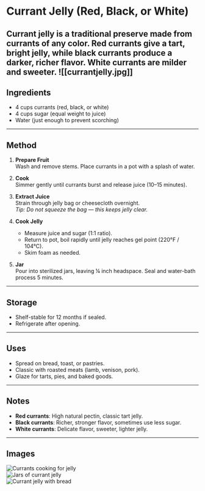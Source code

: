 # Currant Jelly (Red, Black, or White)

Currant jelly is a traditional preserve made from currants of any color. Red currants give a tart, bright jelly, while black currants produce a darker, richer flavor. White currants are milder and sweeter.
![[currantjelly.jpg]]
---

## Ingredients
- 4 cups currants (red, black, or white)
- 4 cups sugar (equal weight to juice)
- Water (just enough to prevent scorching)

---

## Method
1. **Prepare Fruit**  
   Wash and remove stems. Place currants in a pot with a splash of water.

2. **Cook**  
   Simmer gently until currants burst and release juice (10–15 minutes).

3. **Extract Juice**  
   Strain through jelly bag or cheesecloth overnight.  
   *Tip: Do not squeeze the bag — this keeps jelly clear.*

4. **Cook Jelly**  
   - Measure juice and sugar (1:1 ratio).  
   - Return to pot, boil rapidly until jelly reaches gel point (220°F / 104°C).  
   - Skim foam as needed.

5. **Jar**  
   Pour into sterilized jars, leaving ¼ inch headspace. Seal and water-bath process 5 minutes.

---

## Storage
- Shelf-stable for 12 months if sealed.  
- Refrigerate after opening.

---

## Uses
- Spread on bread, toast, or pastries.  
- Classic with roasted meats (lamb, venison, pork).  
- Glaze for tarts, pies, and baked goods.

---

## Notes
- **Red currants**: High natural pectin, classic tart jelly.  
- **Black currants**: Richer, stronger flavor, sometimes use less sugar.  
- **White currants**: Delicate flavor, sweeter, lighter jelly.  

---

## Images
![Currants cooking for jelly](images/currant-jelly-cook.jpg)  
![Jars of currant jelly](images/currant-jelly-jar.jpg)  
![Currant jelly with bread](images/currant-jelly-serve.jpg)  

